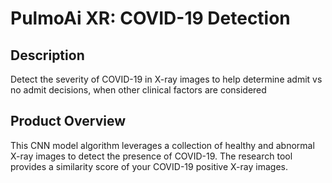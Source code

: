 # PulmoAi XR: COVID-19 Detection
## Description
Detect the severity of COVID-19 in X-ray images to help determine admit vs no admit decisions, when other clinical factors are considered

## Product Overview
This CNN model algorithm leverages a collection of healthy and abnormal X-ray images to detect the presence of COVID-19. The research tool provides a similarity score of your COVID-19 positive X-ray images.

